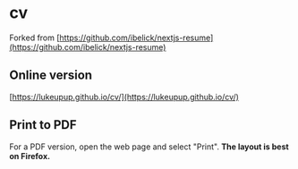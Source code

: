 # cv

Forked from [https://github.com/ibelick/nextjs-resume](https://github.com/ibelick/nextjs-resume)

## Online version

[https://lukeupup.github.io/cv/](https://lukeupup.github.io/cv/)

## Print to PDF

For a PDF version, open the web page and select "Print". **The layout is best on Firefox.**

